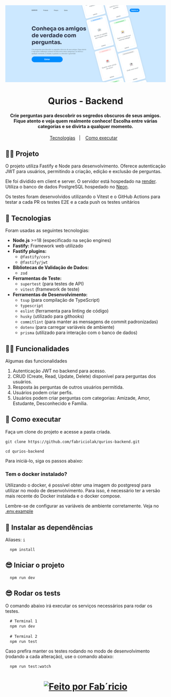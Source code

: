 <div align="center">
  <img src="assets/qurios.png" />
</div>

<h1 align="center" style="display: flex; align-items: center; justify-content: center; gap: 1rem;">Qurios - Backend</h1>

<h4 align="center">
  Crie perguntas para descobrir os segredos obscuros de seus amigos. Fique atento e veja quem realmente conhece! Escolha entre várias categorias e se divirta a qualquer momento.
</h4>

<p align="center">
  <a href="#-tecnologias">Tecnologias</a>&nbsp;&nbsp;&nbsp;|&nbsp;&nbsp;&nbsp;
  <a href="#-como-executar">Como executar</a>&nbsp;&nbsp;&nbsp;
</p>

## 👨‍💻 Projeto

O projeto utiliza Fastify e Node para desenvolvimento. Oferece autenticação JWT para usuários, permitindo a criação, edição e exclusão de perguntas.

Ele foi dividido em client e server. O servidor está hospedado na [render](render.com). Utiliza o banco de dados PostgreSQL hospedado no [Neon](neon.tech).

Os testes foram desenvolvidos utilizando o Vitest e o GitHub Actions para testar a cada PR os testes E2E e a cada push os testes unitários

## 🧪 Tecnologias

Foram usadas as seguintes tecnologias:

- **Node.js** >=18 (especificado na seção engines)
- **Fastify:** Framework web utilizado
- **Fastify plugins:**
  - `@fastify/cors`
  - `@fastify/jwt`
- **Bibliotecas de Validação de Dados:**
  - `zod`
- **Ferramentas de Teste:**
  - `supertest` (para testes de API)
  - `vitest` (framework de teste)
- **Ferramentas de Desenvolvimento:**
  - `tsup` (para compilação de TypeScript)
  - `typescript`
  - `eslint` (ferramenta para linting de código)
  - `husky` (utilizado para githooks)
  - `commitlint` (para manter as mensagens de commit padronizadas)
  - `dotenv` (para carregar variáveis de ambiente)
  - `prisma` (utilizado para interação com o banco de dados)

## 🧑‍🔧 Funcionalidades

Algumas das funcionalidades

1. Autenticação JWT no backend para acesso.
2. CRUD (Create, Read, Update, Delete) disponível para perguntas dos usuários.
3. Resposta às perguntas de outros usuários permitida.
4. Usuários podem criar perfis.
5. Usuários podem criar perguntas com categorias: Amizade, Amor, Estudante, Desconhecido e Família.

## 🚀 Como executar

Faça um clone do projeto e acesse a pasta criada.

```
git clone https://github.com/fabriciolak/qurios-backend.git
```

```
cd qurios-backend
```

Para iniciá-lo, siga os passos abaixo:

### Tem o docker instalado?

Utilizando o docker, é possível obter uma imagem do postgresql para utilizar no modo de desenvolvimento. Para isso, é necessário ter a versão mais recente do Docker instalada e o docker compose.

Lembre-se de configurar as variáveis de ambiente corretamente. Veja no [.env.example](https://github.com/fabriciolak/qurios-backend/blob/main/.env.example)

## 👾 Instalar as dependências

Aliases: `i`

```
  npm install
```

## 😎 Iniciar o projeto

```
  npm run dev
```

## 😎 Rodar os tests

O comando abaixo irá executar os serviços necessários para rodar os testes.

```
  # Terminal 1
  npm run dev

  # Terminal 2
  npm run test
```

Caso prefira manter os testes rodando no modo de desenvolvimento (rodando a cada alteração), use o comando abaixo:

```
  npm run test:watch
```

<h1 align="center">
  <a href="https://www.github.com/fabriciolak">
    <img alt="Feito por Fab´ricio" src="https://img.shields.io/badge/Desenvolvido%20por-Fabr%C3%ADcio%20Silva-green">
  </a>
</h1>
